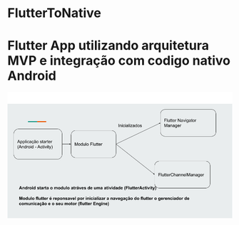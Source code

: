 # FlutterToNative
# Flutter App utilizando arquitetura MVP e integração com codigo nativo Android


![Screenshot](flow_flutter_native.png 'Flow')
